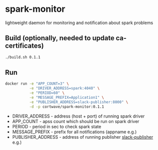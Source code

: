 # spark-monitor
lightweight daemon for monitoring and notification about spark problems


## Build (optionally, needed to update ca-certificates)

``` bash
./build.sh 0.1.1
```

## Run

``` bash
docker run -e "APP_COUNT=3" \
           -e "DRIVER_ADDRESS=spark:4040" \
           -e "PERIOD=60" \
           -e "MESSAGE_PREFIX=Application1" \
           -e "PUBLISHER_ADDRESS=slack-publisher:8000" \
           -d -p cortwave/spark-monitor:0.1.1
```

* DRIVER_ADDRESS - address (host + port) of running spark driver
* APP_COUNT - apss count which should be run on spark driver
* PERIOD - period in sec to check spark state
* MESSAGE_PREFIX - prefix for all notifications (appname e.g.)
* PUBLISHER_ADDRESS - address of running publisher [slack-publisher](https://github.com/cortwave/slack-publisher) e.g.)
